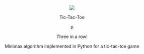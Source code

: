 <div id="header" align="center">
  <img src="https://media.giphy.com/media/OmQ9fnEshXtOU/giphy.gif"/>
  <p> Tic-Tac-Toe </p>p
  <p> Three in a row! </p>
  <p>  Minimax algorithm implemented in Python for a tic-tac-toe game </p>
</div>
